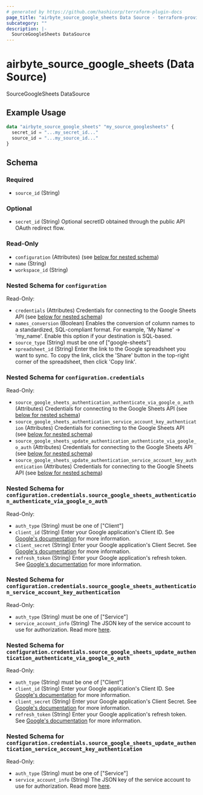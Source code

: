 ```yaml
---
# generated by https://github.com/hashicorp/terraform-plugin-docs
page_title: "airbyte_source_google_sheets Data Source - terraform-provider-airbyte"
subcategory: ""
description: |-
  SourceGoogleSheets DataSource
---
```


# airbyte_source_google_sheets (Data Source)

SourceGoogleSheets DataSource

## Example Usage

```terraform
data "airbyte_source_google_sheets" "my_source_googlesheets" {
  secret_id = "...my_secret_id..."
  source_id = "...my_source_id..."
}
```

<!-- schema generated by tfplugindocs -->
## Schema

### Required

- `source_id` (String)

### Optional

- `secret_id` (String) Optional secretID obtained through the public API OAuth redirect flow.

### Read-Only

- `configuration` (Attributes) (see [below for nested schema](#nestedatt--configuration))
- `name` (String)
- `workspace_id` (String)

<a id="nestedatt--configuration"></a>
### Nested Schema for `configuration`

Read-Only:

- `credentials` (Attributes) Credentials for connecting to the Google Sheets API (see [below for nested schema](#nestedatt--configuration--credentials))
- `names_conversion` (Boolean) Enables the conversion of column names to a standardized, SQL-compliant format. For example, 'My Name' -> 'my_name'. Enable this option if your destination is SQL-based.
- `source_type` (String) must be one of ["google-sheets"]
- `spreadsheet_id` (String) Enter the link to the Google spreadsheet you want to sync. To copy the link, click the 'Share' button in the top-right corner of the spreadsheet, then click 'Copy link'.

<a id="nestedatt--configuration--credentials"></a>
### Nested Schema for `configuration.credentials`

Read-Only:

- `source_google_sheets_authentication_authenticate_via_google_o_auth` (Attributes) Credentials for connecting to the Google Sheets API (see [below for nested schema](#nestedatt--configuration--credentials--source_google_sheets_authentication_authenticate_via_google_o_auth))
- `source_google_sheets_authentication_service_account_key_authentication` (Attributes) Credentials for connecting to the Google Sheets API (see [below for nested schema](#nestedatt--configuration--credentials--source_google_sheets_authentication_service_account_key_authentication))
- `source_google_sheets_update_authentication_authenticate_via_google_o_auth` (Attributes) Credentials for connecting to the Google Sheets API (see [below for nested schema](#nestedatt--configuration--credentials--source_google_sheets_update_authentication_authenticate_via_google_o_auth))
- `source_google_sheets_update_authentication_service_account_key_authentication` (Attributes) Credentials for connecting to the Google Sheets API (see [below for nested schema](#nestedatt--configuration--credentials--source_google_sheets_update_authentication_service_account_key_authentication))

<a id="nestedatt--configuration--credentials--source_google_sheets_authentication_authenticate_via_google_o_auth"></a>
### Nested Schema for `configuration.credentials.source_google_sheets_authentication_authenticate_via_google_o_auth`

Read-Only:

- `auth_type` (String) must be one of ["Client"]
- `client_id` (String) Enter your Google application's Client ID. See <a href='https://developers.google.com/identity/protocols/oauth2'>Google's documentation</a> for more information.
- `client_secret` (String) Enter your Google application's Client Secret. See <a href='https://developers.google.com/identity/protocols/oauth2'>Google's documentation</a> for more information.
- `refresh_token` (String) Enter your Google application's refresh token. See <a href='https://developers.google.com/identity/protocols/oauth2'>Google's documentation</a> for more information.


<a id="nestedatt--configuration--credentials--source_google_sheets_authentication_service_account_key_authentication"></a>
### Nested Schema for `configuration.credentials.source_google_sheets_authentication_service_account_key_authentication`

Read-Only:

- `auth_type` (String) must be one of ["Service"]
- `service_account_info` (String) The JSON key of the service account to use for authorization. Read more <a href="https://cloud.google.com/iam/docs/creating-managing-service-account-keys#creating_service_account_keys">here</a>.


<a id="nestedatt--configuration--credentials--source_google_sheets_update_authentication_authenticate_via_google_o_auth"></a>
### Nested Schema for `configuration.credentials.source_google_sheets_update_authentication_authenticate_via_google_o_auth`

Read-Only:

- `auth_type` (String) must be one of ["Client"]
- `client_id` (String) Enter your Google application's Client ID. See <a href='https://developers.google.com/identity/protocols/oauth2'>Google's documentation</a> for more information.
- `client_secret` (String) Enter your Google application's Client Secret. See <a href='https://developers.google.com/identity/protocols/oauth2'>Google's documentation</a> for more information.
- `refresh_token` (String) Enter your Google application's refresh token. See <a href='https://developers.google.com/identity/protocols/oauth2'>Google's documentation</a> for more information.


<a id="nestedatt--configuration--credentials--source_google_sheets_update_authentication_service_account_key_authentication"></a>
### Nested Schema for `configuration.credentials.source_google_sheets_update_authentication_service_account_key_authentication`

Read-Only:

- `auth_type` (String) must be one of ["Service"]
- `service_account_info` (String) The JSON key of the service account to use for authorization. Read more <a href="https://cloud.google.com/iam/docs/creating-managing-service-account-keys#creating_service_account_keys">here</a>.


